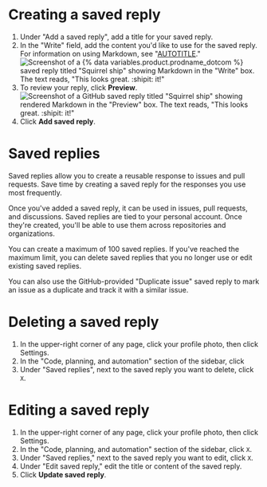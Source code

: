 
# Creating a saved reply

1. Under "Add a saved reply", add a title for your saved reply.
2. In the "Write" field, add the content you'd like to use for the saved reply. For information on using Markdown, see "[AUTOTITLE](/get-started/writing-on-github/getting-started-with-writing-and-formatting-on-github/basic-writing-and-formatting-syntax)."
![Screenshot of a {% data variables.product.prodname_dotcom %} saved reply titled "Squirrel ship" showing Markdown in the "Write" box. The text reads, "This looks great. :shipit: it!"](/assets/images/help/writing/saved-replies-settings-adding.png)
1. To review your reply, click **Preview**.
![Screenshot of a GitHub saved reply titled "Squirrel ship" showing rendered Markdown in the "Preview" box. The text reads, "This looks great. :shipit: it!"](/assets/images/help/writing/saved-replies-preview.png)
1. Click **Add saved reply**.


# Saved replies

Saved replies allow you to create a reusable response to issues and pull requests. Save time by creating a saved reply for the responses you use most frequently.

Once you've added a saved reply, it can be used in issues, pull requests, and discussions. Saved replies are tied to your personal account. Once they're created, you'll be able to use them across repositories and organizations.

You can create a maximum of 100 saved replies. If you've reached the maximum limit, you can delete saved replies that you no longer use or edit existing saved replies.

You can also use the GitHub-provided "Duplicate issue" saved reply to mark an issue as a duplicate and track it with a similar issue.


# Deleting a saved reply

1. In the upper-right corner of any page, click your profile photo, then click Settings.
1. In the "Code, planning, and automation" section of the sidebar, click
1. Under "Saved replies", next to the saved reply you want to delete, click `X`.


# Editing a saved reply

1. In the upper-right corner of any page, click your profile photo, then click Settings.
1. In the "Code, planning, and automation" section of the sidebar, click `X`.
1. Under "Saved replies," next to the saved reply you want to edit, click `X`.
1. Under "Edit saved reply," edit the title or content of the saved reply.
1. Click **Update saved reply**.
